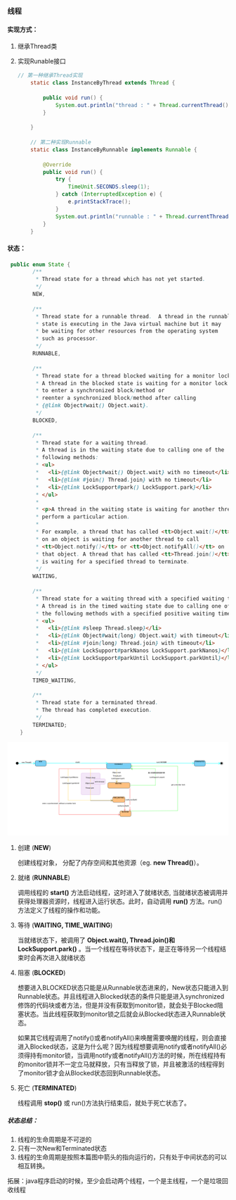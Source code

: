 ### 线程

#### 实现方式：

1. 继承Thread类

2. 实现Runable接口

   ```java
   // 第一种继承Thread实现
       static class InstanceByThread extends Thread {
   
           public void run() {
               System.out.println("thread : " + Thread.currentThread().getName() + "-" + System.currentTimeMillis());
           }
   
       }
   
       // 第二种实现Runnable
       static class InstanceByRunnable implements Runnable {
   
           @Override
           public void run() {
               try {
                   TimeUnit.SECONDS.sleep(1);
               } catch (InterruptedException e) {
                   e.printStackTrace();
               }
               System.out.println("runnable : " + Thread.currentThread().getName() + "-" + System.currentTimeMillis());
           }
       }
   ```

#### 状态：

```java
 public enum State {
        /**
         * Thread state for a thread which has not yet started.
         */
        NEW,

        /**
         * Thread state for a runnable thread.  A thread in the runnable
         * state is executing in the Java virtual machine but it may
         * be waiting for other resources from the operating system
         * such as processor.
         */
        RUNNABLE,

        /**
         * Thread state for a thread blocked waiting for a monitor lock.
         * A thread in the blocked state is waiting for a monitor lock
         * to enter a synchronized block/method or
         * reenter a synchronized block/method after calling
         * {@link Object#wait() Object.wait}.
         */
        BLOCKED,

        /**
         * Thread state for a waiting thread.
         * A thread is in the waiting state due to calling one of the
         * following methods:
         * <ul>
         *   <li>{@link Object#wait() Object.wait} with no timeout</li>
         *   <li>{@link #join() Thread.join} with no timeout</li>
         *   <li>{@link LockSupport#park() LockSupport.park}</li>
         * </ul>
         *
         * <p>A thread in the waiting state is waiting for another thread to
         * perform a particular action.
         *
         * For example, a thread that has called <tt>Object.wait()</tt>
         * on an object is waiting for another thread to call
         * <tt>Object.notify()</tt> or <tt>Object.notifyAll()</tt> on
         * that object. A thread that has called <tt>Thread.join()</tt>
         * is waiting for a specified thread to terminate.
         */
        WAITING,

        /**
         * Thread state for a waiting thread with a specified waiting time.
         * A thread is in the timed waiting state due to calling one of
         * the following methods with a specified positive waiting time:
         * <ul>
         *   <li>{@link #sleep Thread.sleep}</li>
         *   <li>{@link Object#wait(long) Object.wait} with timeout</li>
         *   <li>{@link #join(long) Thread.join} with timeout</li>
         *   <li>{@link LockSupport#parkNanos LockSupport.parkNanos}</li>
         *   <li>{@link LockSupport#parkUntil LockSupport.parkUntil}</li>
         * </ul>
         */
        TIMED_WAITING,

        /**
         * Thread state for a terminated thread.
         * The thread has completed execution.
         */
        TERMINATED;
    }
```

![](https://raw.githubusercontent.com/RoyJuy/imags/master/img/20200828142717.png)

1. 创建  (**NEW**)

   创建线程对象， 分配了内存空间和其他资源（eg.  **new Thread()**）。

2. 就绪  (**RUNNABLE**)

   调用线程的 **start()** 方法启动线程，这时进入了就绪状态, 当就绪状态被调用并获得处理器资源时，线程进入运行状态。此时，自动调用 **run()** 方法。run() 方法定义了线程的操作和功能。

3. 等待  (**WAITING, TIME_WAITING**)

   当就绪状态下，被调用了 **Object.wait(), Thread.join()和LockSupport.park()** 。当一个线程在等待状态下，是正在等待另一个线程结束时会再次进入就绪状态

4. 阻塞 (**BLOCKED**)

   想要进入BLOCKED状态只能是从Runnable状态进来的，New状态只能进入到Runnable状态。并且线程进入Blocked状态的条件只能是进入synchronized修饰的代码块或者方法，但是并没有获取到monitor锁，就会处于Blocked阻塞状态。当此线程获取到monitor锁之后就会从Blocked状态进入Runnable状态。

   如果其它线程调用了notify()或者notifyAll()来唤醒需要唤醒的线程，则会直接进入Blocked状态，这是为什么呢？因为线程想要调用notify或者notifyAll()必须得持有monitor锁，当调用notify或者notifyAll()方法的时候，所在线程持有的monitor锁并不一定立马就释放，只有当释放了锁，并且被激活的线程得到了monitor锁才会从Blocked状态回到Runnable状态。

5. 死亡 (**TERMINATED**)

   线程调用 **stop()** 或 run()方法执行结束后，就处于死亡状态了。

##### 状态总结：

1. 线程的生命周期是不可逆的
2. 只有一次New和Terminated状态
3. 线程的生命周期是按照本篇图中箭头的指向运行的，只有处于中间状态的可以相互转换。

拓展：java程序启动的时候，至少会启动两个线程，一个是主线程，一个是垃圾回收线程

